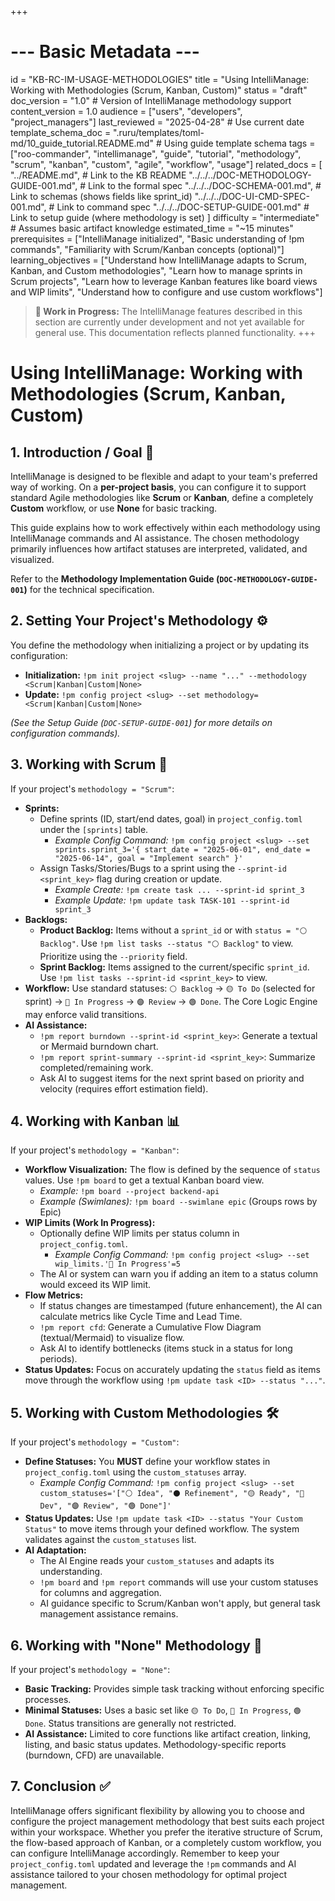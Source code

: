 +++
# --- Basic Metadata ---
id = "KB-RC-IM-USAGE-METHODOLOGIES"
title = "Using IntelliManage: Working with Methodologies (Scrum, Kanban, Custom)"
status = "draft"
doc_version = "1.0" # Version of IntelliManage methodology support
content_version = 1.0
audience = ["users", "developers", "project_managers"]
last_reviewed = "2025-04-28" # Use current date
template_schema_doc = ".ruru/templates/toml-md/10_guide_tutorial.README.md" # Using guide template schema
tags = ["roo-commander", "intellimanage", "guide", "tutorial", "methodology", "scrum", "kanban", "custom", "agile", "workflow", "usage"]
related_docs = [
    "../README.md", # Link to the KB README
    "../../../DOC-METHODOLOGY-GUIDE-001.md", # Link to the formal spec
    "../../../DOC-SCHEMA-001.md", # Link to schemas (shows fields like sprint_id)
    "../../../DOC-UI-CMD-SPEC-001.md", # Link to command spec
    "../../../DOC-SETUP-GUIDE-001.md" # Link to setup guide (where methodology is set)
    ]
difficulty = "intermediate" # Assumes basic artifact knowledge
estimated_time = "~15 minutes"
prerequisites = ["IntelliManage initialized", "Basic understanding of !pm commands", "Familiarity with Scrum/Kanban concepts (optional)"]
learning_objectives = ["Understand how IntelliManage adapts to Scrum, Kanban, and Custom methodologies", "Learn how to manage sprints in Scrum projects", "Learn how to leverage Kanban features like board views and WIP limits", "Understand how to configure and use custom workflows"]
> **🚧 Work in Progress:** The IntelliManage features described in this section are currently under development and not yet available for general use. This documentation reflects planned functionality.
+++

# Using IntelliManage: Working with Methodologies (Scrum, Kanban, Custom)

## 1. Introduction / Goal 🎯

IntelliManage is designed to be flexible and adapt to your team's preferred way of working. On a **per-project basis**, you can configure it to support standard Agile methodologies like **Scrum** or **Kanban**, define a completely **Custom** workflow, or use **None** for basic tracking.

This guide explains how to work effectively within each methodology using IntelliManage commands and AI assistance. The chosen methodology primarily influences how artifact statuses are interpreted, validated, and visualized.

Refer to the **Methodology Implementation Guide (`DOC-METHODOLOGY-GUIDE-001`)** for the technical specification.

## 2. Setting Your Project's Methodology ⚙️

You define the methodology when initializing a project or by updating its configuration:

*   **Initialization:** `!pm init project <slug> --name "..." --methodology <Scrum|Kanban|Custom|None>`
*   **Update:** `!pm config project <slug> --set methodology=<Scrum|Kanban|Custom|None>`

*(See the Setup Guide (`DOC-SETUP-GUIDE-001`) for more details on configuration commands).*

## 3. Working with Scrum 🔄

If your project's `methodology = "Scrum"`:

*   **Sprints:**
    *   Define sprints (ID, start/end dates, goal) in `project_config.toml` under the `[sprints]` table.
        *   *Example Config Command:* `!pm config project <slug> --set sprints.sprint_3='{ start_date = "2025-06-01", end_date = "2025-06-14", goal = "Implement search" }'`
    *   Assign Tasks/Stories/Bugs to a sprint using the `--sprint-id <sprint_key>` flag during creation or update.
        *   *Example Create:* `!pm create task ... --sprint-id sprint_3`
        *   *Example Update:* `!pm update task TASK-101 --sprint-id sprint_3`
*   **Backlogs:**
    *   **Product Backlog:** Items without a `sprint_id` or with `status = "⚪️ Backlog"`. Use `!pm list tasks --status "⚪️ Backlog"` to view. Prioritize using the `--priority` field.
    *   **Sprint Backlog:** Items assigned to the current/specific `sprint_id`. Use `!pm list tasks --sprint-id <sprint_key>` to view.
*   **Workflow:** Use standard statuses: `⚪️ Backlog` -> `🟡 To Do` (selected for sprint) -> `🔵 In Progress` -> `🟣 Review` -> `🟢 Done`. The Core Logic Engine may enforce valid transitions.
*   **AI Assistance:**
    *   `!pm report burndown --sprint-id <sprint_key>`: Generate a textual or Mermaid burndown chart.
    *   `!pm report sprint-summary --sprint-id <sprint_key>`: Summarize completed/remaining work.
    *   Ask AI to suggest items for the next sprint based on priority and velocity (requires effort estimation field).

## 4. Working with Kanban 📊

If your project's `methodology = "Kanban"`:

*   **Workflow Visualization:** The flow is defined by the sequence of `status` values. Use `!pm board` to get a textual Kanban board view.
    *   *Example:* `!pm board --project backend-api`
    *   *Example (Swimlanes):* `!pm board --swimlane epic` (Groups rows by Epic)
*   **WIP Limits (Work In Progress):**
    *   Optionally define WIP limits per status column in `project_config.toml`.
        *   *Example Config Command:* `!pm config project <slug> --set wip_limits.'🔵 In Progress'=5`
    *   The AI or system can warn you if adding an item to a status column would exceed its WIP limit.
*   **Flow Metrics:**
    *   If status changes are timestamped (future enhancement), the AI can calculate metrics like Cycle Time and Lead Time.
    *   `!pm report cfd`: Generate a Cumulative Flow Diagram (textual/Mermaid) to visualize flow.
    *   Ask AI to identify bottlenecks (items stuck in a status for long periods).
*   **Status Updates:** Focus on accurately updating the `status` field as items move through the workflow using `!pm update task <ID> --status "..."`.

## 5. Working with Custom Methodologies 🛠️

If your project's `methodology = "Custom"`:

*   **Define Statuses:** You **MUST** define your workflow states in `project_config.toml` using the `custom_statuses` array.
    *   *Example Config Command:* `!pm config project <slug> --set custom_statuses='["⚪️ Idea", "⚫️ Refinement", "🟡 Ready", "🔵 Dev", "🟣 Review", "🟢 Done"]'`
*   **Status Updates:** Use `!pm update task <ID> --status "Your Custom Status"` to move items through your defined workflow. The system validates against the `custom_statuses` list.
*   **AI Adaptation:**
    *   The AI Engine reads your `custom_statuses` and adapts its understanding.
    *   `!pm board` and `!pm report` commands will use your custom statuses for columns and aggregation.
    *   AI guidance specific to Scrum/Kanban won't apply, but general task management assistance remains.

## 6. Working with "None" Methodology 🚫

If your project's `methodology = "None"`:

*   **Basic Tracking:** Provides simple task tracking without enforcing specific processes.
*   **Minimal Statuses:** Uses a basic set like `🟡 To Do`, `🔵 In Progress`, `🟢 Done`. Status transitions are generally not restricted.
*   **AI Assistance:** Limited to core functions like artifact creation, linking, listing, and basic status updates. Methodology-specific reports (burndown, CFD) are unavailable.

## 7. Conclusion ✅

IntelliManage offers significant flexibility by allowing you to choose and configure the project management methodology that best suits each project within your workspace. Whether you prefer the iterative structure of Scrum, the flow-based approach of Kanban, or a completely custom workflow, you can configure IntelliManage accordingly. Remember to keep your `project_config.toml` updated and leverage the `!pm` commands and AI assistance tailored to your chosen methodology for optimal project management.
